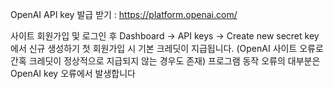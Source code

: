 OpenAI API key 발급 받기 : https://platform.openai.com/

사이트 회원가입 및 로그인 후 Dashboard -> API keys -> Create new secret key 에서 신규 생성하기
첫 회원가입 시 기본 크레딧이 지급됩니다. (OpenAI 사이트 오류로 간혹 크레딧이 정상적으로 지급되지 않는 경우도 존재)
프로그램 동작 오류의 대부분은 OpenAI key 오류에서 발생합니다
